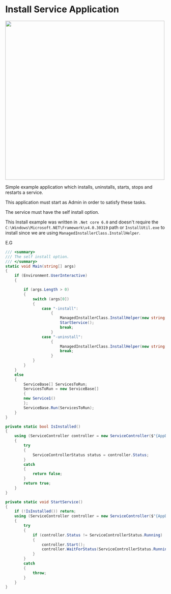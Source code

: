 # Install Service Application

[<img src="img/heading.jpg" width="500"/>](img/heading.jpg)

Simple example application which installs, uninstalls, starts, stops and restarts a service.

This application must start as Admin in order to satisfy these tasks.

The service must have the self install option.

This Install example was written in `.Net core 6.0` and doesn't require the `C:\Windows\Microsoft.NET\Framework\v4.0.30319` path or `InstallUtil.exe` to install since we are using `ManagedInstallerClass.InstallHelper`.

E.G

```C#
/// <summary>
/// The self install option.
/// </summary>
static void Main(string[] args)
{
    if (Environment.UserInteractive)
    {

        if (args.Length > 0)
        {
            switch (args[0])
            {
                case "-install":
                    {
                        ManagedInstallerClass.InstallHelper(new string[] { Assembly.GetExecutingAssembly().Location });
                        StartService();
                        break;
                    }
                case "-uninstall":
                    {
                        ManagedInstallerClass.InstallHelper(new string[] { "/u", Assembly.GetExecutingAssembly().Location });
                        break;
                    }
            }
        }
    }
    else
    {
        ServiceBase[] ServicesToRun;
        ServicesToRun = new ServiceBase[]
        {
        new Service1()
        };
        ServiceBase.Run(ServicesToRun);
    }
}

private static bool IsInstalled()
{
    using (ServiceController controller = new ServiceController($"{AppDomain.CurrentDomain.FriendlyName}_Service"))
    {
        try
        {
            ServiceControllerStatus status = controller.Status;
        }
        catch
        {
            return false;
        }
        return true;
    }
}

private static void StartService()
{
    if (!IsInstalled()) return;
    using (ServiceController controller = new ServiceController($"{AppDomain.CurrentDomain.FriendlyName}_Service"))
    {
        try
        {
            if (controller.Status != ServiceControllerStatus.Running)
            {
                controller.Start();
                controller.WaitForStatus(ServiceControllerStatus.Running,TimeSpan.FromSeconds(10));
            }
        }
        catch
        {
            throw;
        }
    }
}
```
